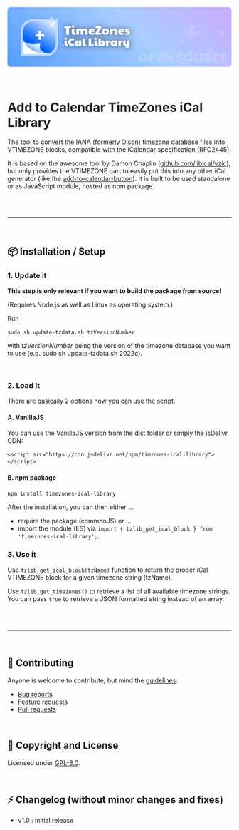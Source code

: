 ![Add to Calendar TimeZone iCal Library](https://github.com/add2cal/timezones-ical-library/blob/main/readme-header.png?raw=true)

<br />

# Add to Calendar TimeZones iCal Library

The tool to convert the [IANA (formerly Olson) timezone database files](http://www.iana.org/time-zones) into VTIMEZONE blocks, compatible with the iCalendar specification (RFC2445).

It is based on the awesome tool by Damon Chaplin ([github.com/libical/vzic](https://github.com/libical/vzic)), but only provides the VTIMEZONE part to easily put this into any other iCal generator (like the [add-to-calendar-button](https://github.com/add2cal/add-to-calendar-button)). It is built to be used standalone or as JavaScript module, hosted as npm package.

<br /><br />

---

<br />

## 📦 Installation / Setup

### 1. Update it

**This step is only relevant if you want to build the package from source!**

(Requires Node.js as well as Linux as operating system.)

Run 

```
sudo sh update-tzdata.sh tzVersionNumber
```

with *tzVersionNumber* being the version of the timezone database you want to use (e.g. sudo sh update-tzdata.sh 2022c).

<br />

### 2. Load it

There are basically 2 options how you can use the script.

#### A. VanillaJS

You can use the VanillaJS version from the dist folder or simply the jsDelivr CDN:

```
<script src="https://cdn.jsdelivr.net/npm/timzones-ical-library"></script>
```

#### B. npm package

```
npm install timezones-ical-library
```

After the installation, you can then either ...
- require the package (commonJS) or ...
- import the module (ES) via `import { tzlib_get_ical_block } from 'timezones-ical-library';`.

### 3. Use it

Use `tzlib_get_ical_block(tzName)` function to return the proper iCal VTIMEZONE block for a given timezone string (tzName).

Use `tzlib_get_timezones()` to retrieve a list of all available timezone strings. You can pass `true` to retrieve a JSON formatted string instead of an array.

<br /><br />

---

<br />

## 🙌 Contributing

Anyone is welcome to contribute, but mind the [guidelines](.github/CONTRIBUTING.md):

- [Bug reports](.github/CONTRIBUTING.md#bugs)
- [Feature requests](.github/CONTRIBUTING.md#features)
- [Pull requests](.github/CONTRIBUTING.md#pull-requests)

<br />

## 📃 Copyright and License

Licensed under [GPL-3.0](LICENSE).

<br />

## ⚡ Changelog (without minor changes and fixes)

- v1.0 : initial release
